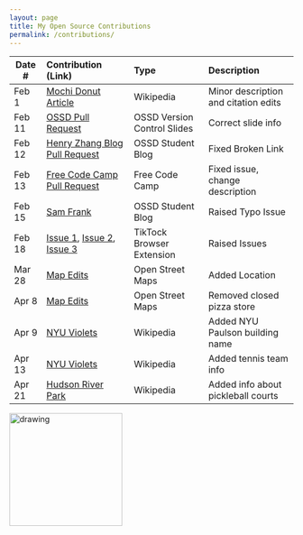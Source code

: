 ```yaml
---
layout: page
title: My Open Source Contributions
permalink: /contributions/
---
```


<!--
Type of the contribution should be "Wikipedia edit", "OpenStreet Map feature", "Documentation", "Course website", "Blog",
"Browser Add-on", etc.

The description should include a brief summary of what you did.

The link should bring us to a public page that shows your contribution. 

Replace the first row with your own contribution. 

-->





| Date #       | Contribution (Link)  | Type  | Description |
|---|:---|:---|:---|
| Feb 1 | [Mochi Donut Article](https://en.wikipedia.org/w/index.php?title=Mochi_donut&oldid=1201970863) | Wikipedia | Minor description and citation edits |
| Feb 11 | [OSSD Pull Request](https://github.com/joannakl/ossd/pull/89) | OSSD Version Control Slides | Correct slide info |
| Feb 12 | [Henry Zhang Blog Pull Request](https://github.com/ossd-s24/nrezhang-weekly/pull/1) | OSSD Student Blog | Fixed Broken Link |
| Feb 13 | [Free Code Camp Pull Request](https://github.com/freeCodeCamp/freeCodeCamp/pull/53693) | Free Code Camp | Fixed issue, change description |
| Feb 15 | [Sam Frank](https://github.com/ossd-s24/SamFrank234-weekly/issues/1) | OSSD Student Blog | Raised Typo Issue |
| Feb 18 | [Issue 1](https://github.com/ossd-s24/TikTock/issues/11), [Issue 2](https://github.com/ossd-s24/TikTock/issues/12), [Issue 3](https://github.com/ossd-s24/TikTock/issues/13) | TikTock Browser Extension | Raised Issues |
| Mar 28 | [Map Edits](https://www.openstreetmap.org/user/Bagelthebeagle/history#map=19/40.73327/-73.98760) | Open Street Maps | Added Location |
| Apr 8 | [Map Edits](https://www.openstreetmap.org/user/Bagelthebeagle/history#map=19/40.73327/-73.98760) | Open Street Maps | Removed closed pizza store |
| Apr 9 | [NYU Violets](https://en.wikipedia.org/w/index.php?title=NYU_Violets&oldid=1217924886) | Wikipedia | Added NYU Paulson building name |
| Apr 13 | [NYU Violets](https://en.wikipedia.org/wiki/Special:Contributions/Bagelthebeagle) | Wikipedia | Added tennis team info |
| Apr 21 | [Hudson River Park](https://en.wikipedia.org/wiki/Special:Contributions/Bagelthebeagle) | Wikipedia | Added info about pickleball courts |

<img src="/gboeker-weekly/images/Untitled_Artwork 2.png" alt="drawing" width="200"/>
